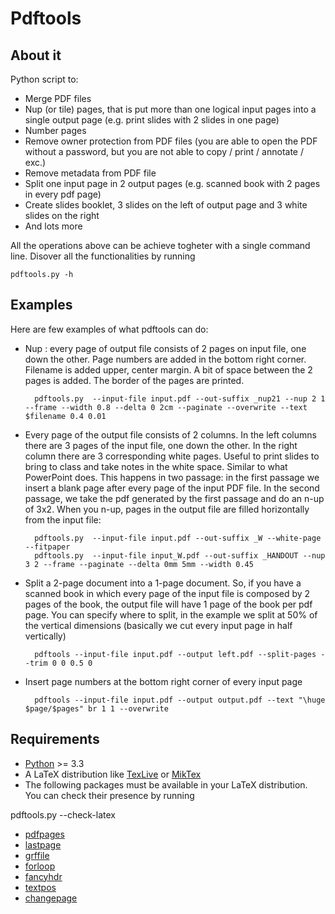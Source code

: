 # Pdftools

## About it
Python script to:

* Merge PDF files
* Nup (or tile) pages, that is put more than one logical input pages into a single output page (e.g. print slides with 2 slides in one page)
* Number pages 
* Remove owner protection from PDF files (you are able to open the PDF without a password, but you are not able to copy / print / annotate / exc.)
* Remove metadata from PDF file
* Split one input page in 2 output pages (e.g. scanned book with 2 pages in every pdf page)
* Create slides booklet, 3 slides on the left of output page and 3 white slides on the right
* And lots more

All the operations above can be achieve togheter with a single command line.
Disover all the functionalities by running

	pdftools.py -h

## Examples
Here are few examples of what pdftools can do:

* Nup : every page of output file consists of 2 pages on input file, one down the other. Page numbers are added in the bottom right corner. Filename is added upper, center margin. A bit of space between the 2 pages is added. The border of the pages are printed.

		pdftools.py  --input-file input.pdf --out-suffix _nup21 --nup 2 1 --frame --width 0.8 --delta 0 2cm --paginate --overwrite --text $filename 0.4 0.01
	
* Every page of the output file consists of 2 columns. In the left columns there are 3 pages of the input file, one down the other. In the right column there are 3 corresponding white pages. Useful to print slides to bring to class and take notes in the white space. Similar to what PowerPoint does. This happens in two passage: in the first passage we insert a blank page after every page of the input PDF file. In the second passage, we take the pdf generated by the first passage and do an n-up of 3x2. When you n-up, pages in the output file are filled horizontally from the input file:

		pdftools.py  --input-file input.pdf --out-suffix _W --white-page --fitpaper
		pdftools.py  --input-file input_W.pdf --out-suffix _HANDOUT --nup 3 2 --frame --paginate --delta 0mm 5mm --width 0.45
	
* Split a 2-page document into a 1-page document. So, if you have a scanned book in which every page of the input file is composed by 2 pages of the book, the output file will have 1 page of the book per pdf page. You can specify where to split, in the example we split at 50% of the vertical dimensions (basically we cut every input page in half vertically)

		pdftools --input-file input.pdf --output left.pdf --split-pages --trim 0 0 0.5 0
		
* Insert page numbers at the bottom right corner of every input page

		pdftools --input-file input.pdf --output output.pdf --text "\huge $page/$pages" br 1 1 --overwrite

## Requirements

* [Python](https://www.python.org/) >= 3.3
* A LaTeX distribution like [TexLive](https://www.tug.org/texlive/) or [MikTex](http://miktex.org/)
* The following packages must be available in your LaTeX distribution. You can check their presence by running

pdftools.py --check-latex

* [pdfpages](https://www.ctan.org/pkg/pdfpages?lang=en)
* [lastpage](https://www.ctan.org/pkg/lastpage)
* [grffile](https://www.ctan.org/pkg/grffile)
* [forloop](https://www.ctan.org/pkg/forloop)
* [fancyhdr](https://www.ctan.org/pkg/fancyhdr?lang=en)
* [textpos](https://www.ctan.org/pkg/textpos)
* [changepage](https://www.ctan.org/pkg/changepage)
